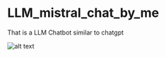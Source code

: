 # LLM_mistral_chat_by_me
That is a LLM Chatbot similar to chatgpt

![alt text]([https://www.google.com/url?sa=i&url=https%3A%2F%2Fmistral.ai%2Fproduct%2F&psig=AOvVaw39ubUPhwBnxdflDhYxrkOB&ust=1702022861320000&source=images&cd=vfe&opi=89978449&ved=0CBIQjRxqFwoTCPjY6bTv_IIDFQAAAAAdAAAAABAD](https://www.google.com/url?sa=i&url=https%3A%2F%2Frobots.net%2Fnews%2Fmistral-ai-releases-its-first-large-language-model-for-free%2F&psig=AOvVaw39ubUPhwBnxdflDhYxrkOB&ust=1702022861320000&source=images&cd=vfe&opi=89978449&ved=0CBIQjRxqFwoTCPjY6bTv_IIDFQAAAAAdAAAAABAj)https://www.google.com/url?sa=i&url=https%3A%2F%2Frobots.net%2Fnews%2Fmistral-ai-releases-its-first-large-language-model-for-free%2F&psig=AOvVaw39ubUPhwBnxdflDhYxrkOB&ust=1702022861320000&source=images&cd=vfe&opi=89978449&ved=0CBIQjRxqFwoTCPjY6bTv_IIDFQAAAAAdAAAAABAj)

